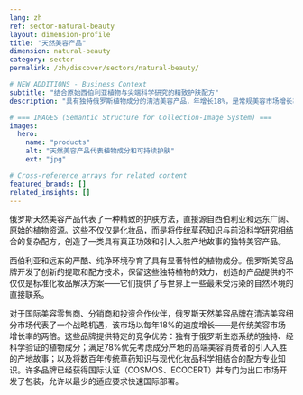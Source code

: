 ```yaml
---
lang: zh
ref: sector-natural-beauty
layout: dimension-profile
title: "天然美容产品"
dimension: natural-beauty
category: sector
permalink: /zh/discover/sectors/natural-beauty/

# NEW ADDITIONS - Business Context
subtitle: "结合原始西伯利亚植物与尖端科学研究的精致护肤配方"
description: "具有独特俄罗斯植物成分的清洁美容产品，年增长18%，是常规美容市场增长率的两倍。"

# === IMAGES (Semantic Structure for Collection-Image System) ===
images:
  hero:
    name: "products"
    alt: "天然美容产品代表植物成分和可持续护肤"
    ext: "jpg"

# Cross-reference arrays for related content
featured_brands: []
related_insights: []
---
```


俄罗斯天然美容产品代表了一种精致的护肤方法，直接源自西伯利亚和远东广阔、原始的植物资源。这些不仅仅是化妆品，而是将传统草药知识与前沿科学研究相结合的复杂配方，创造了一类具有真正功效和引人入胜产地故事的独特美容产品。

西伯利亚和远东的严酷、纯净环境孕育了具有显著特性的植物成分。俄罗斯美容品牌开发了创新的提取和配方技术，保留这些独特植物的效力，创造的产品提供的不仅仅是标准化妆品解决方案——它们提供了与世界上一些最未受污染的自然环境的直接联系。

对于国际美容零售商、分销商和投资合作伙伴，俄罗斯天然美容品牌在清洁美容细分市场代表了一个战略机遇，该市场以每年18%的速度增长——是传统美容市场增长率的两倍。这些品牌提供特定的竞争优势：独有于俄罗斯生态系统的独特、经科学验证的植物成分；满足78%优先考虑成分产地的高端美容消费者的引人入胜的产地故事；以及将数百年传统草药知识与现代化妆品科学相结合的配方专业知识。许多品牌已经获得国际认证（COSMOS、ECOCERT）并专门为出口市场开发了包装，允许以最少的适应要求快速国际部署。
